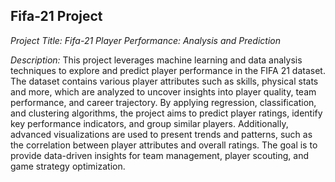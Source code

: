 ## Fifa-21 Project

*Project Title: Fifa-21 Player Performance: Analysis and Prediction*

*Description:*
This project leverages machine learning and data analysis techniques to explore and predict player performance in the FIFA 21 dataset. The dataset contains various player attributes such as skills, physical stats and more, which are analyzed to uncover insights into player quality, team performance, and career trajectory. By applying regression, classification, and clustering algorithms, the project aims to predict player ratings, identify key performance indicators, and group similar players. Additionally, advanced visualizations are used to present trends and patterns, such as the correlation between player attributes and overall ratings. The goal is to provide data-driven insights for team management, player scouting, and game strategy optimization.